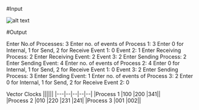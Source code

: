 #Input

![alt text](https://github.com/karved/Distributed-Computing/VectorClock/vc.png)

#Output

Enter No.of Processes:
3
Enter no. of events of Process 1: 3
Enter 0 for Internal, 1 for Send, 2 for Receive
Event 1: 0
Event 2: 1
Enter Receiving Process: 2
Enter Receiving Event: 2
Event 3: 2
Enter Sending Process: 2
Enter Sending Event: 4
Enter no. of events of Process 2: 4
Enter 0 for Internal, 1 for Send, 2 for Receive
Event 1: 0
Event 3: 2
Enter Sending Process: 3
Enter Sending Event: 1
Enter no. of events of Process 3: 2
Enter 0 for Internal, 1 for Send, 2 for Receive
Event 2: 0

Vector Clocks
||||||
|---|--|--|--|--|
|Process 1  |100     |200     |341||        
|Process 2       |010     |220     |231     |241|
|Process 3       |001     |002||




